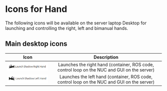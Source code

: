 # Icons for Hand

The following icons will be available on the server laptop Desktop for launching and controlling the right, left and bimanual hands.

## Main desktop icons

| Icon             |  Description |
:-------------------------:|:-------------------------:
![](../img/launch_shadow_right_hand.png)  |  Launches the right hand (container, ROS code, control loop on the NUC and GUI on the server)
![](../img/launch_shadow_left_hand.png)  |  Launches the left hand (container, ROS code, control loop on the NUC and GUI on the server)
